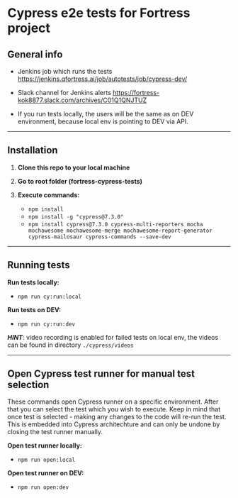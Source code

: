 # Cypress e2e tests for Fortress project
## General info

- Jenkins job which runs the tests https://jenkins.qfortress.ai/job/autotests/job/cypress-dev/

- Slack channel for Jenkins alerts https://fortress-kok8877.slack.com/archives/C01Q1QNJTUZ

- If you run tests locally, the users will be the same as on DEV environment, because local env is pointing to DEV via API.

---
## Installation

1. **Clone this repo to your local machine**

2. **Go to root folder (fortress-cypress-tests)**

3. **Execute commands:**
    - `npm install`
    - `npm install -g "cypress@7.3.0"`
    - `npm install cypress@7.3.0 cypress-multi-reporters mocha mochawesome mochawesome-merge mochawesome-report-generator cypress-mailosaur cypress-commands --save-dev`

---
## Running tests

**Run tests locally:**
- `npm run cy:run:local`

**Run tests on DEV:**
- `npm run cy:run:dev`

**_HINT_**: video recording is enabled for failed tests on local env, the videos can be found in directory `./cypress/videos`

---
## Open Cypress test runner for manual test selection

These commands open Cypress runner on a specific environment. After that you can select the test which you wish to execute. Keep in mind that once test is selected - making any changes to the code will re-run the test. This is embedded into Cypress architechture and can only be undone by closing the test runner manually.

**Open test runner locally:**

- `npm run open:local`

**Open test runner on DEV:**

- `npm run open:dev`